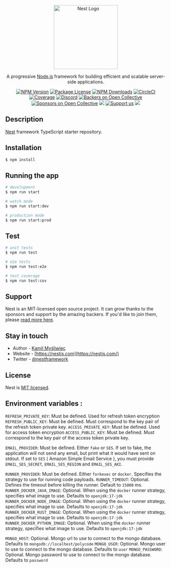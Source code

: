 <p align="center">
  <a href="http://nestjs.com/" target="blank"><img src="https://nestjs.com/img/logo-small.svg" width="200" alt="Nest Logo" /></a>
</p>

[circleci-image]: https://img.shields.io/circleci/build/github/nestjs/nest/master?token=abc123def456
[circleci-url]: https://circleci.com/gh/nestjs/nest

  <p align="center">A progressive <a href="http://nodejs.org" target="_blank">Node.js</a> framework for building efficient and scalable server-side applications.</p>
    <p align="center">
<a href="https://www.npmjs.com/~nestjscore" target="_blank"><img src="https://img.shields.io/npm/v/@nestjs/core.svg" alt="NPM Version" /></a>
<a href="https://www.npmjs.com/~nestjscore" target="_blank"><img src="https://img.shields.io/npm/l/@nestjs/core.svg" alt="Package License" /></a>
<a href="https://www.npmjs.com/~nestjscore" target="_blank"><img src="https://img.shields.io/npm/dm/@nestjs/common.svg" alt="NPM Downloads" /></a>
<a href="https://circleci.com/gh/nestjs/nest" target="_blank"><img src="https://img.shields.io/circleci/build/github/nestjs/nest/master" alt="CircleCI" /></a>
<a href="https://coveralls.io/github/nestjs/nest?branch=master" target="_blank"><img src="https://coveralls.io/repos/github/nestjs/nest/badge.svg?branch=master#9" alt="Coverage" /></a>
<a href="https://discord.gg/G7Qnnhy" target="_blank"><img src="https://img.shields.io/badge/discord-online-brightgreen.svg" alt="Discord"/></a>
<a href="https://opencollective.com/nest#backer" target="_blank"><img src="https://opencollective.com/nest/backers/badge.svg" alt="Backers on Open Collective" /></a>
<a href="https://opencollective.com/nest#sponsor" target="_blank"><img src="https://opencollective.com/nest/sponsors/badge.svg" alt="Sponsors on Open Collective" /></a>
  <a href="https://paypal.me/kamilmysliwiec" target="_blank"><img src="https://img.shields.io/badge/Donate-PayPal-ff3f59.svg"/></a>
    <a href="https://opencollective.com/nest#sponsor"  target="_blank"><img src="https://img.shields.io/badge/Support%20us-Open%20Collective-41B883.svg" alt="Support us"></a>
  <a href="https://twitter.com/nestframework" target="_blank"><img src="https://img.shields.io/twitter/follow/nestframework.svg?style=social&label=Follow"></a>
</p>
  <!--[![Backers on Open Collective](https://opencollective.com/nest/backers/badge.svg)](https://opencollective.com/nest#backer)
  [![Sponsors on Open Collective](https://opencollective.com/nest/sponsors/badge.svg)](https://opencollective.com/nest#sponsor)-->

## Description

[Nest](https://github.com/nestjs/nest) framework TypeScript starter repository.

## Installation

```bash
$ npm install
```

## Running the app

```bash
# development
$ npm run start

# watch mode
$ npm run start:dev

# production mode
$ npm run start:prod
```

## Test

```bash
# unit tests
$ npm run test

# e2e tests
$ npm run test:e2e

# test coverage
$ npm run test:cov
```

## Support

Nest is an MIT-licensed open source project. It can grow thanks to the sponsors and support by the amazing backers. If you'd like to join them, please [read more here](https://docs.nestjs.com/support).

## Stay in touch

- Author - [Kamil Myśliwiec](https://kamilmysliwiec.com)
- Website - [https://nestjs.com](https://nestjs.com/)
- Twitter - [@nestframework](https://twitter.com/nestframework)

## License

Nest is [MIT licensed](LICENSE).

## Environment variables :

`REFRESH_PRIVATE_KEY`: Must be defined. Used for refresh token encryption
`REFRESH_PUBLIC_KEY`: Must be defined. Must correspond to the key pair of the refresh token private key.
`ACCESS_PRIVATE_KEY`: Must be defined. Used for access token encryption
`ACCESS_PUBLIC_KEY`: Must be defined. Must correspond to the key pair of the access token private key.

`EMAIL_PROVIDER`: Must be defined. Either `fake` or `SES`. If set to fake, the application will not send any email, but print what it would have sent on stdout. If set to `SES` ( Amazon Simple Email Service ), you must provide `EMAIL_SES_SECRET`, `EMAIL_SES_REGION` and `EMAIL_SES_AKI`.

`RUNNER_PROVIDER`: Must be defined. Either `forkexec` or `docker`. Specifies the strategy to use for running code payloads.
`RUNNER_TIMEOUT`: Optional. Defines the timeout before killing the runner. Default to `15000` ms.
`RUNNER_DOCKER_JAVA_IMAGE`: Optional. When using the `docker` runner strategy, specifies what image to use. Defaults to `openjdk:17-jdk`
`RUNNER_DOCKER_NODE_IMAGE`: Optional. When using the `docker` runner strategy, specifies what image to use. Defaults to `openjdk:17-jdk`
`RUNNER_DOCKER_RUST_IMAGE`: Optional. When using the `docker` runner strategy, specifies what image to use. Defaults to `openjdk:17-jdk`
`RUNNER_DOCKER_PYTHON_IMAGE`: Optional. When using the `docker` runner strategy, specifies what image to use. Defaults to `openjdk:17-jdk`

`MONGO_HOST`: Optional. Mongo url to use to connect to the mongo database. Defaults to `mongodb://localhost/polycode`
`MONGO_USER`: Optional. Mongo user to use to connect to the mongo database. Defaults to `user`
`MONGO_PASSWORD`: Optional. Mongo password to use to connect to the mongo database. Defaults to `password`